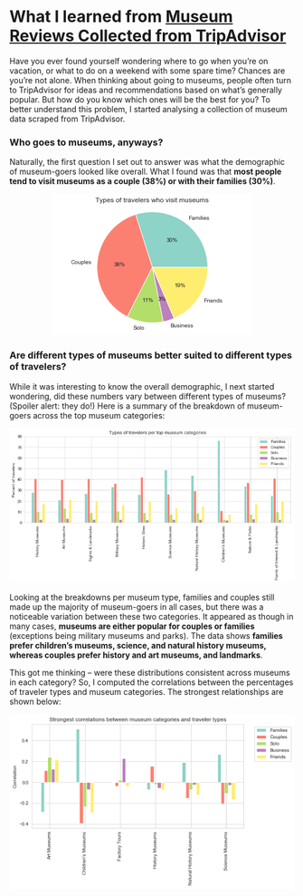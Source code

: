 # What I learned from [Museum Reviews Collected from TripAdvisor](https://www.kaggle.com/annecool37/museum-data)

Have you ever found yourself wondering where to go when you’re on vacation, or what to do on a weekend with some spare time? Chances are you’re not alone. When thinking about going to museums, people often turn to TripAdvisor for ideas and recommendations based on what’s generally popular. But how do you know which ones will be the best for you?
To better understand this problem, I started analysing a collection of museum data scraped from TripAdvisor.

### Who goes to museums, anyways?

Naturally, the first question I set out to answer was what the demographic of museum-goers looked like overall. What I found was that **most people tend to visit museums as a couple (38%) or with their families (30%)**.

<p align="center">
   <img src="https://github.com/kzernask/kz-cebd1260/blob/master/week4/images/traveler_types.png">
</p>

### Are different types of museums better suited to different types of travelers?

While it was interesting to know the overall demographic, I next started wondering, did these numbers vary between different types of museums? (Spoiler alert: they do!) Here is a summary of the breakdown of museum-goers across the top museum categories:

![alt text](https://github.com/kzernask/kz-cebd1260/blob/master/week4/images/traveler_types_by_category.png)

Looking at the breakdowns per museum type, families and couples still made up the majority of museum-goers in all cases, but there was a noticeable variation between these two categories. It appeared as though in many cases, **museums are either popular for couples or families** (exceptions being military museums and parks). The data shows **families prefer children’s museums, science, and natural history museums, whereas couples prefer history and art museums, and landmarks**.

This got me thinking – were these distributions consistent across museums in each category? So, I computed the correlations between the percentages of traveler types and museum categories. The strongest relationships are shown below:

![alt text](https://github.com/kzernask/kz-cebd1260/blob/master/week4/images/correlation_categories_travelers.png)
